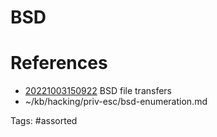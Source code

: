# BSD

# References
- [20221003150922](/zet/20221003150922/README.md) BSD file transfers
- ~/kb/hacking/priv-esc/bsd-enumeration.md

Tags:
    #assorted
